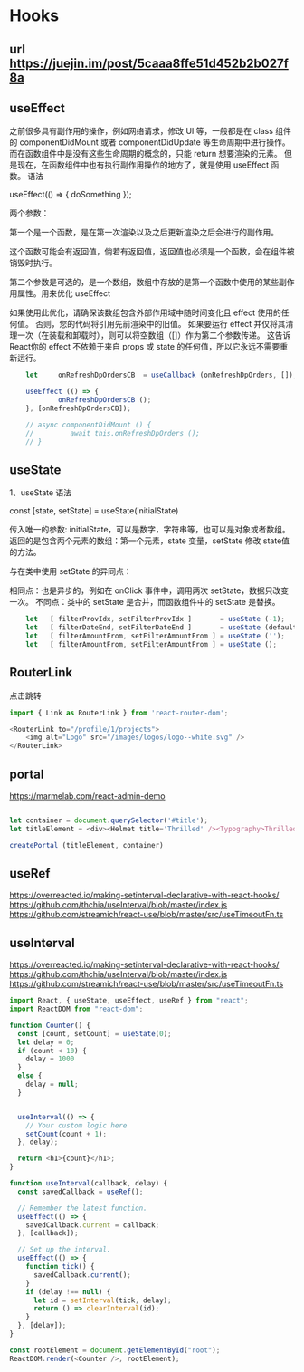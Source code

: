 # Hooks
## url https://juejin.im/post/5caaa8ffe51d452b2b027f8a
## useEffect
之前很多具有副作用的操作，例如网络请求，修改 UI 等，一般都是在 class 组件的 componentDidMount 或者 componentDidUpdate 等生命周期中进行操作。而在函数组件中是没有这些生命周期的概念的，只能 return 想要渲染的元素。
但是现在，在函数组件中也有执行副作用操作的地方了，就是使用 useEffect 函数。
语法

useEffect(() => { doSomething });

两个参数：


第一个是一个函数，是在第一次渲染以及之后更新渲染之后会进行的副作用。

这个函数可能会有返回值，倘若有返回值，返回值也必须是一个函数，会在组件被销毁时执行。



第二个参数是可选的，是一个数组，数组中存放的是第一个函数中使用的某些副作用属性。用来优化 useEffect

如果使用此优化，请确保该数组包含外部作用域中随时间变化且 effect 使用的任何值。 否则，您的代码将引用先前渲染中的旧值。
如果要运行 effect 并仅将其清理一次（在装载和卸载时），则可以将空数组（[]）作为第二个参数传递。 这告诉React你的 effect 不依赖于来自 props 或 state 的任何值，所以它永远不需要重新运行。

```js
    let     onRefreshDpOrdersCB  = useCallback (onRefreshDpOrders, []);

    useEffect (() => {
            onRefreshDpOrdersCB ();
    }, [onRefreshDpOrdersCB]);

    // async componentDidMount () {
    //         await this.onRefreshDpOrders ();
    // }
```
## useState
1、useState
语法

const [state, setState] = useState(initialState)


传入唯一的参数: initialState，可以是数字，字符串等，也可以是对象或者数组。
返回的是包含两个元素的数组：第一个元素，state 变量，setState 修改 state值的方法。

与在类中使用 setState 的异同点：

相同点：也是异步的，例如在 onClick 事件中，调用两次 setState，数据只改变一次。
不同点：类中的 setState 是合并，而函数组件中的 setState 是替换。
```js
    let   [ filterProvIdx, setFilterProvIdx ]       = useState (-1);            // init number
    let   [ filterDateEnd, setFilterDateEnd ]       = useState (defaultEnd);    // use a variable to initiate
    let   [ filterAmountFrom, setFilterAmountFrom ] = useState ('');            // init tring
    let   [ filterAmountFrom, setFilterAmountFrom ] = useState ();              // init undefined
```
## RouterLink
点击跳转
```js
import { Link as RouterLink } from 'react-router-dom';

<RouterLink to="/profile/1/projects">
    <img alt="Logo" src="/images/logos/logo--white.svg" />
</RouterLink>


```
## portal
https://marmelab.com/react-admin-demo
```js

let container = document.querySelector('#title');
let titleElement = <div><Helmet title='Thrilled' /><Typography>Thrilled</Typography></div>

createPortal (titleElement, container)
```
## useRef
https://overreacted.io/making-setinterval-declarative-with-react-hooks/
https://github.com/thchia/useInterval/blob/master/index.js
https://github.com/streamich/react-use/blob/master/src/useTimeoutFn.ts

## useInterval
https://overreacted.io/making-setinterval-declarative-with-react-hooks/
https://github.com/thchia/useInterval/blob/master/index.js
https://github.com/streamich/react-use/blob/master/src/useTimeoutFn.ts

```js
import React, { useState, useEffect, useRef } from "react";
import ReactDOM from "react-dom";

function Counter() {
  const [count, setCount] = useState(0);
  let delay = 0;
  if (count < 10) {
    delay = 1000
  }
  else {
    delay = null;
  }


  useInterval(() => {
    // Your custom logic here
    setCount(count + 1);
  }, delay);

  return <h1>{count}</h1>;
}

function useInterval(callback, delay) {
  const savedCallback = useRef();

  // Remember the latest function.
  useEffect(() => {
    savedCallback.current = callback;
  }, [callback]);

  // Set up the interval.
  useEffect(() => {
    function tick() {
      savedCallback.current();
    }
    if (delay !== null) {
      let id = setInterval(tick, delay);
      return () => clearInterval(id);
    }
  }, [delay]);
}

const rootElement = document.getElementById("root");
ReactDOM.render(<Counter />, rootElement);
```